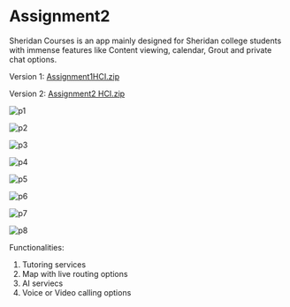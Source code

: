 # Assignment2
Sheridan Courses is an app mainly designed for Sheridan college students with immense features like Content viewing, calendar, Grout and private chat options.

Version 1:  [Assignment1HCI.zip](https://github.com/venkasas/assignment2/files/10810512/Assignment1HCI.zip)

Version 2: [Assignment2 HCI.zip](https://github.com/venkasas/assignment2/files/10810514/Assignment2.HCI.zip)


![p1](https://user-images.githubusercontent.com/122641014/220825826-c398db0a-4a77-4496-b970-5690d1033d66.png)

![p2](https://user-images.githubusercontent.com/122641014/220825913-64394d64-a075-4d1b-898f-ab6568471d57.png)

![p3](https://user-images.githubusercontent.com/122641014/220825921-3f42a0f7-39c7-4cc6-a927-18f920a2d470.png)

![p4](https://user-images.githubusercontent.com/122641014/220825927-fe1d678b-8aa1-4864-b0bd-0fa758fb22ca.png)

![p5](https://user-images.githubusercontent.com/122641014/220825937-e9245e18-0847-49ad-bcf6-84f64327f147.png)

![p6](https://user-images.githubusercontent.com/122641014/220825938-ca0c9b06-8cf0-44d8-a8d4-6febf2bab33e.png)

![p7](https://user-images.githubusercontent.com/122641014/220825942-703ce1e0-6767-4a8a-b207-c4ff85685bfc.png)

![p8](https://user-images.githubusercontent.com/122641014/220825946-5366ce66-2493-47c3-82d7-08829b47929a.png)

Functionalities:
1. Tutoring services
2. Map with live routing options
3. AI serviecs
4. Voice or Video calling options

